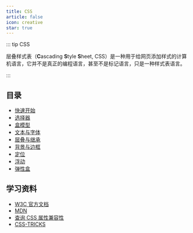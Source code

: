 ```yaml
---
title: CSS
article: false
icon: creative
star: true
---
```


::: tip CSS

层叠样式表（**C**ascading **S**tyle **S**heet, CSS）是一种用于给网页添加样式的计算机语言，它并不是真正的编程语言，甚至不是标记语言，只是一种样式表语言。

:::

## 目录

- [快速开始](001-quick-start.md)
- [选择器](002-selector.md)
- [盒模型](003-box-model.md)
- [文本与字体](004-text-font.md)
- [层叠与继承](005-cascade-inheritance.md)
- [背景与边框](006-background-border.md)
- [定位](007-position.md)
- [浮动](008-float.md)
- [弹性盒](009-flex.md)

## 学习资料

- [W3C 官方文档](https://www.w3.org/TR/?tag=css)
- [MDN](https://developer.mozilla.org/zh-CN/docs/Web/CSS/Reference)
- [查询 CSS 属性兼容性](https://caniuse.com/)
- [CSS-TRICKS](https://css-tricks.com/)